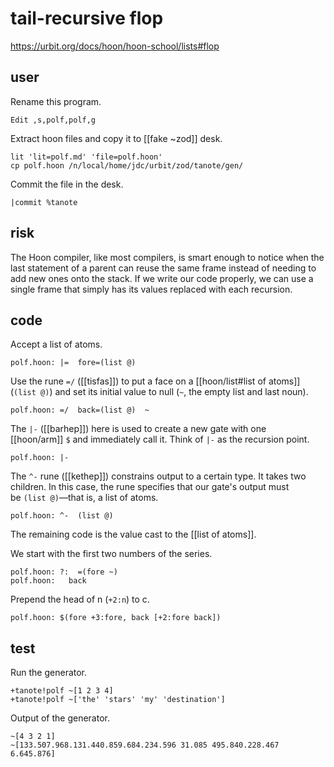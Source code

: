 # tail-recursive flop

https://urbit.org/docs/hoon/hoon-school/lists#flop

## user

Rename this program.

	Edit ,s,polf,polf,g

Extract hoon files and copy it to [[fake ~zod]] desk.

```shell
lit 'lit=polf.md' 'file=polf.hoon'
cp polf.hoon /n/local/home/jdc/urbit/zod/tanote/gen/
```

Commit the file in the desk.

```hoon
|commit %tanote
```

## risk

The Hoon compiler, like most compilers, is smart enough to notice when the last statement of a parent can reuse the same frame instead of needing to add new ones onto the stack. If we write our code properly, we can use a single frame that simply has its values replaced with each recursion.

## code

Accept a list of atoms.

	polf.hoon: |=  fore=(list @)

Use the rune `=/` ([[tisfas]]) to put a face on a [[hoon/list#list of atoms]] (`(list @)`) and set its initial value to null (`~`, the empty list and last noun). 

	polf.hoon: =/  back=(list @)  ~

The `|-` ([[barhep]]) here is used to create a new gate with one [[hoon/arm]] `$` and immediately call it.  Think of `|-` as the recursion point.

	polf.hoon: |-

The `^-` rune ([[kethep]]) constrains output to a certain type.  It takes two children.  In this case, the rune specifies that our gate's output must be `(list @)`—that is, a list of atoms.

	polf.hoon: ^-  (list @)

The remaining code is the value cast to the [[list of atoms]].

We start with the first two numbers of the series.

	polf.hoon: ?:  =(fore ~)
	polf.hoon:   back

Prepend the head of n (`+2:n`) to c.

	polf.hoon: $(fore +3:fore, back [+2:fore back])

## test

Run the generator.

```hoon
+tanote!polf ~[1 2 3 4]
+tanote!polf ~['the' 'stars' 'my' 'destination']
```

Output of the generator.

```shell-session
~[4 3 2 1]
~[133.507.968.131.440.859.684.234.596 31.085 495.840.228.467 6.645.876]
```

